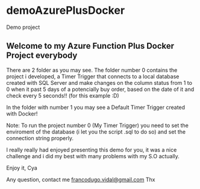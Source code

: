 # demoAzurePlusDocker
Demo project

## Welcome to my Azure Function Plus Docker Project everybody

There are 2 folder as you may see. The folder number 0 contains the project i developed, a Timer Trigger that connects to a local database created
with SQL Server and make changes on the column status from 1 to 0 when it past 5 days of a potencially buy order, based on the date of it and check every 5 seconds!! (for this example :D)

In the folder with number 1 you may see a Default Timer Trigger created with Docker!

Note: To run the project number 0 (My Timer Trigger) you need to set the enviroment of the database (i let you the script .sql to do so) and set
the connection string properly.

I really really	had enjoyed presenting this demo for you, it was a nice challenge and i did my best with many problems with my S.O actually.

Enjoy it,
Cya

Any question, contact me francodugo.vidal@gmail.com
Thx

